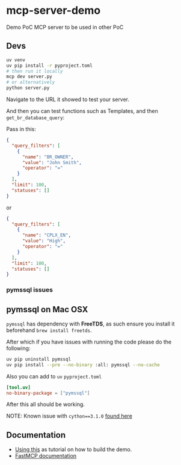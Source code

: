 # mcp-server-demo
Demo PoC MCP server to be used in other PoC

## Devs

```bash
uv venv
uv pip install -r pyproject.toml
# then run it locally
mcp dev server.py
# or alternatively
python server.py
```

Navigate to the URL it showed to test your server.

And then you can test functions such as Templates, and then `get_br_database_query`: 

Pass in this:

```json
{
  "query_filters": [
    {
      "name": "BR_OWNER",
      "value": "John Smith",
      "operator": "="
    }
  ],
  "limit": 100,
  "statuses": []
}
```

or

```json
{
  "query_filters": [
    {
      "name": "CPLX_EN",
      "value": "High",
      "operator": "="
    }
  ],
  "limit": 100,
  "statuses": []
}
```

### pymssql issues

## pymssql on Mac OSX

`pymssql` has dependency with **FreeTDS**, as such ensure you install it beforehand `brew install freetds`.

After which if you have issues with running the code please do the following: 

```bash
uv pip uninstall pymssql
uv pip install --pre --no-binary :all: pymssql --no-cache
```

Also you can add to `uv` `pyproject.toml`

```toml
[tool.uv]
no-binary-package = ["pymssql"]
```

After this all should be working.

NOTE: Known issue with `cython==3.1.0` [found here](https://github.com/pymssql/pymssql/issues/937)

## Documentation

* [Using this](https://github.com/modelcontextprotocol/python-sdk) as tutorial on how to build the demo.
* [FastMCP documentation](https://gofastmcp.com/servers/context)

